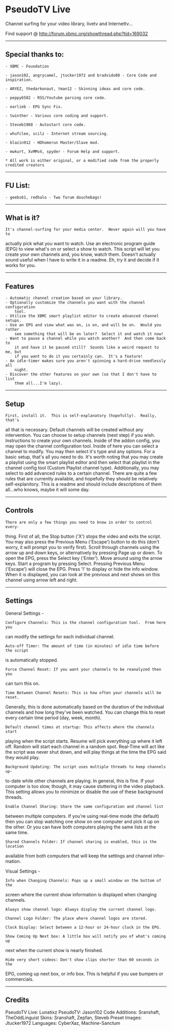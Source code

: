 PseudoTV Live
==================
Channel surfing for your video library, livetv and Internettv...

Find support @ http://forum.xbmc.org/showthread.php?tid=169032

------------------
Special thanks to:
------------------

    - XBMC - Foundation

    - jason102, angrycamel, jtucker1972 and bradvido88 - Core Code and inspiration.

    - ARYEZ, thedarkonaut, tman12 - Skinning ideas and core code.

    - peppy6582 - RSS/Youtube parsing core code.

    - earlieb - EPG Sync Fix.
    
    - twinther - Various core coding and support.

    - Steveb1968 - Autostart core code.

    - whufclee, scilz - Internet stream sourcing.

    - blazin912 - HDhomerun Master/Slave mod.

    - mwkurt, XvMMvX, spyder - Forum Help and support.

    * All work is either original, or a modified code from the properly credited creators
            

------------------
FU List:
------------------

    - geebs61, redhalo - Two forum douchebags!

------------------
What is it?
------------------

    It's channel-surfing for your media center.  Never again will you have to
actually pick what you want to watch.  Use an electronic program guide (EPG)
to view what's on or select a show to watch.  This script will let you create
your own channels and, you know, watch them.  Doesn't actually sound useful
when I have to write it in a readme.  Eh, try it and decide if it works for
you.

------------------
Features
------------------

    - Automatic channel creation based on your library.
    - Optionally customize the channels you want with the channel configuration
        tool.
    - Utilize the XBMC smart playlist editor to create advanced channel setups.
    - Use an EPG and view what was on, is on, and will be on.  Would you rather
        see something that will be on later?  Select it and watch it now!
    - Want to pause a channel while you watch another?  And then come back to
        it and have it be paused still?  Sounds like a weird request to me, but
        if you want to do it you certainly can.  It's a feature!
    - An idle-timer makes sure you aren't spinning a hard-drive needlessly all
        night.
    - Discover the other features on your own (so that I don't have to list
        them all...I'm lazy).

------------------
Setup
------------------

    First, install it.  This is self-explanatory (hopefully).  Really, that's
all that is necessary.  Default channels will be created without any
intervention.  You can choose to setup channels (next step) if you wish.
    Instructions to create your own channels.  Inside of the addon config, you
may open the channel configuration tool.  Inside of here you can select a
channel to modify.  You may then select it's type and any options.  For a basic
setup, that's all you need to do.  It's worth noting that you may create a
playlist using the smart playlist editor and then select that playlist in the
channel config tool (Custom Playlist channel type).
    Additionally, you may select to add advanced rules to a certain channel.
There are quite a few rules that are currently available, and hopefully they
should be relatively self-explanitory.  This is a readme and should include
descriptions of them all...who knows, maybe it will some day.


------------------
Controls
------------------

    There are only a few things you need to know in order to control every-
thing.  First of all, the Stop button ('X') stops the video and exits the
script.  You may also press the Previous Menu ('Escape') button to do this
(don't worry, it will prompt you to verify first).  Scroll through channels
using the arrow up and down keys, or alternatively by pressing Page up or down.
    To open the EPG, press the Select key ('Enter').  Move around using
the arrow keys.  Start a program by pressing Select.  Pressing Previous
Menu ('Escape') will close the EPG.
    Press 'I' to display or hide the info window.  When it is displayed,
you can look at the previous and next shows on this channel using arrow left
and right.


------------------
Settings
------------------

General Settings -

    Configure Channels: This is the channel configuration tool.  From here you
can modify the settings for each individual channel.

    Auto-off Timer: The amount of time (in minutes) of idle time before the script
is automatically stopped.

    Force Channel Reset: If you want your channels to be reanalyzed then you
can turn this on.

    Time Between Channel Resets: This is how often your channels will be reset.
Generally, this is done automatically based on the duration of the individual
channels and how long they've been watched.  You can change this to reset every
certain time period (day, week, month).

    Default channel times at startup: This affects where the channels start
playing when the script starts.  Resume will pick everything up where it left
off.  Random will start each channel in a random spot.  Real-Time will act like
the script was never shut down, and will play things at the time the EPG said
they would play.

    Background Updating: The script uses multiple threads to keep channels up-
to-date while other channels are playing.  In general, this is fine.  If your
computer is too slow, though, it may cause stuttering in the video playback.
This setting allows you to minimize or disable the use of these background
threads.

    Enable Channel Sharing: Share the same configuration and channel list
between multiple computers.  If you're using real-time mode (the default) then
you can stop watching one show on one computer and pick it up on the other.  Or
you can have both computers playing the same lists at the same time.

    Shared Channels Folder: If channel sharing is enabled, this is the location
available from both computers that will keep the settings and channel infor-
mation.


Visual Settings -

    Info when Changing Channels: Pops up a small window on the bottom of the
screen where the current show information is displayed when changing channels.

    Always show channel logo: Always display the current channel logo.

    Channel Logo Folder: The place where channel logos are stored.

    Clock Display: Select between a 12-hour or 24-hour clock in the EPG.

    Show Coming Up Next box: A little box will notify you of what's coming up
next when the current show is nearly finished.

    Hide very short videos: Don't show clips shorter than 60 seconds in the
EPG, coming up next box, or info box.  This is helpful if you use bumpers or
commercials.


------------------
Credits
------------------

PseudoTV Live: Lunatixz
PseudoTV: Jason102
Code Additions: Sranshaft, TheOddLinguist
Skins: Sranshaft, Zepfan, Steveb
Preset Images: Jtucker1972
Languages: CyberXaz, Machine-Sanctum
